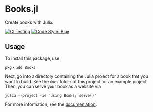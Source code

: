 # Books.jl

Create books with Julia.

[![CI Testing](https://github.com/rikhuijzer/Books.jl/workflows/CI/badge.svg)](https://github.com/rikhuijzer/Books.jl/actions?query=workflow%3ACI+branch%3Amain)
[![Code Style: Blue](https://img.shields.io/badge/code%20style-blue-4495d1.svg)](https://github.com/invenia/BlueStyle)

## Usage

To install this package, use
```
pkg> add Books
```

Next, go into a directory containing the Julia project for a book that you want to build.
See the `docs` folder of this project for an example project.
Then, you can serve your book as a website via
```
julia --project -ie 'using Books; serve()'
```

For more information, see the [documentation](https://books.huijzer.xyz).
